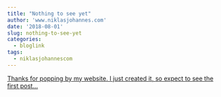 ```yaml
---
title: "Nothing to see yet"
author: 'www.niklasjohannes.com'
date: '2018-08-01'
slug: nothing-to-see-yet
categories:
  - bloglink
tags:
  - niklasjohannescom
---
```


[Thanks for popping by my website. I just created it, so expect to see the first post...<click to read more>](https://niklasjohannes.com/post/nothing-to-see-yet/)

